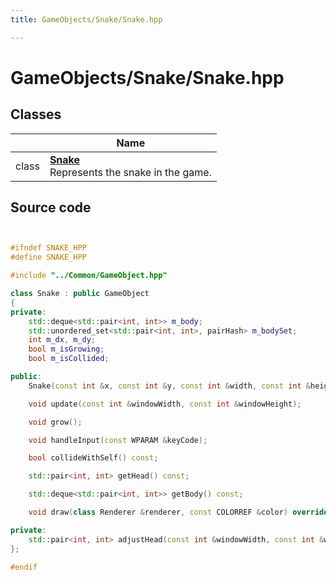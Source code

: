 ```yaml
---
title: GameObjects/Snake/Snake.hpp

---
```


# GameObjects/Snake/Snake.hpp



## Classes

|                | Name           |
| -------------- | -------------- |
| class | **[Snake](Classes/class_snake.md)** <br>Represents the snake in the game.  |




## Source code

```cpp


#ifndef SNAKE_HPP
#define SNAKE_HPP

#include "../Common/GameObject.hpp"

class Snake : public GameObject
{
private:
    std::deque<std::pair<int, int>> m_body;                      
    std::unordered_set<std::pair<int, int>, pairHash> m_bodySet; 
    int m_dx, m_dy;                                              
    bool m_isGrowing;                                            
    bool m_isCollided;                                           

public:
    Snake(const int &x, const int &y, const int &width, const int &height);

    void update(const int &windowWidth, const int &windowHeight);

    void grow();

    void handleInput(const WPARAM &keyCode);

    bool collideWithSelf() const;

    std::pair<int, int> getHead() const;

    std::deque<std::pair<int, int>> getBody() const;

    void draw(class Renderer &renderer, const COLORREF &color) override;

private:
    std::pair<int, int> adjustHead(const int &windowWidth, const int &windowHeight);
};

#endif
```
